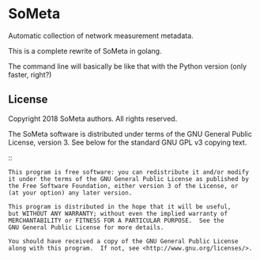 SoMeta
======

Automatic collection of network measurement metadata.

This is a complete rewrite of SoMeta in golang.  

The command line will basically be like that with the Python version (only faster, right?)


License
-------

Copyright 2018  SoMeta authors.  All rights reserved.

The SoMeta software is distributed under terms of the GNU General Public License, version 3.  See below for the standard GNU GPL v3 copying text.

::

    This program is free software: you can redistribute it and/or modify
    it under the terms of the GNU General Public License as published by
    the Free Software Foundation, either version 3 of the License, or
    (at your option) any later version.

    This program is distributed in the hope that it will be useful,
    but WITHOUT ANY WARRANTY; without even the implied warranty of
    MERCHANTABILITY or FITNESS FOR A PARTICULAR PURPOSE.  See the
    GNU General Public License for more details.

    You should have received a copy of the GNU General Public License
    along with this program.  If not, see <http://www.gnu.org/licenses/>.
